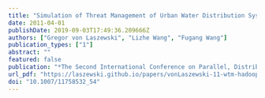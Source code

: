 ```yaml
---
title: "Simulation of Threat Management of Urban Water Distribution Systems with Grid Workflow"
date: 2011-04-01
publishDate: 2019-09-03T17:49:36.209666Z
authors: ["Gregor von Laszewski", "Lizhe Wang", "Fugang Wang"]
publication_types: ["1"]
abstract: ""
featured: false
publication: "*The Second International Conference on Parallel, Distributed, Grid and Cloud Computing for Engineering*"
url_pdf: "https://laszewski.github.io/papers/vonLaszewski-11-wtm-hadoop.pdf"
doi: "10.1007/11758532_54"
---
```


